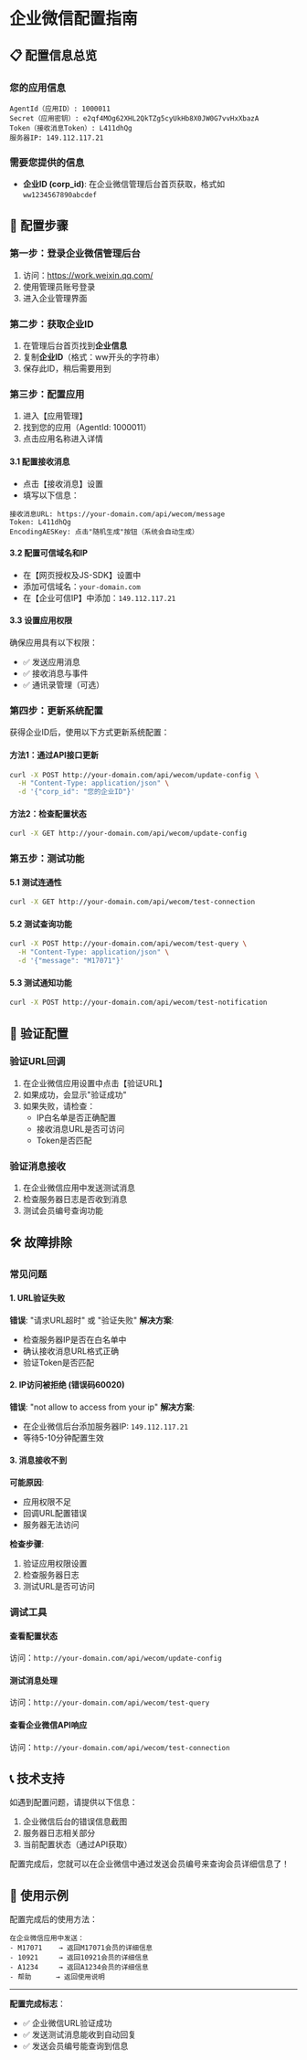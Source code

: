 # 企业微信配置指南

## 📋 配置信息总览

### 您的应用信息
```
AgentId（应用ID）: 1000011
Secret（应用密钥）: e2qf4MOg62XHL2QkTZg5cyUkHb8X0JW0G7vvHxXbazA
Token（接收消息Token）: L411dhQg
服务器IP: 149.112.117.21
```

### 需要您提供的信息
- **企业ID (corp_id)**: 在企业微信管理后台首页获取，格式如 `ww1234567890abcdef`

## 🔧 配置步骤

### 第一步：登录企业微信管理后台

1. 访问：https://work.weixin.qq.com/
2. 使用管理员账号登录
3. 进入企业管理界面

### 第二步：获取企业ID

1. 在管理后台首页找到**企业信息**
2. 复制**企业ID**（格式：ww开头的字符串）
3. 保存此ID，稍后需要用到

### 第三步：配置应用

1. 进入【应用管理】
2. 找到您的应用（AgentId: 1000011）
3. 点击应用名称进入详情

#### 3.1 配置接收消息
- 点击【接收消息】设置
- 填写以下信息：
```
接收消息URL: https://your-domain.com/api/wecom/message
Token: L411dhQg
EncodingAESKey: 点击"随机生成"按钮（系统会自动生成）
```

#### 3.2 配置可信域名和IP
- 在【网页授权及JS-SDK】设置中
- 添加可信域名：`your-domain.com`
- 在【企业可信IP】中添加：`149.112.117.21`

#### 3.3 设置应用权限
确保应用具有以下权限：
- ✅ 发送应用消息
- ✅ 接收消息与事件
- ✅ 通讯录管理（可选）

### 第四步：更新系统配置

获得企业ID后，使用以下方式更新系统配置：

#### 方法1：通过API接口更新
```bash
curl -X POST http://your-domain.com/api/wecom/update-config \
  -H "Content-Type: application/json" \
  -d '{"corp_id": "您的企业ID"}'
```

#### 方法2：检查配置状态
```bash
curl -X GET http://your-domain.com/api/wecom/update-config
```

### 第五步：测试功能

#### 5.1 测试连通性
```bash
curl -X GET http://your-domain.com/api/wecom/test-connection
```

#### 5.2 测试查询功能
```bash
curl -X POST http://your-domain.com/api/wecom/test-query \
  -H "Content-Type: application/json" \
  -d '{"message": "M17071"}'
```

#### 5.3 测试通知功能
```bash
curl -X POST http://your-domain.com/api/wecom/test-notification
```

## 📱 验证配置

### 验证URL回调
1. 在企业微信应用设置中点击【验证URL】
2. 如果成功，会显示"验证成功"
3. 如果失败，请检查：
   - IP白名单是否正确配置
   - 接收消息URL是否可访问
   - Token是否匹配

### 验证消息接收
1. 在企业微信应用中发送测试消息
2. 检查服务器日志是否收到消息
3. 测试会员编号查询功能

## 🛠️ 故障排除

### 常见问题

#### 1. URL验证失败
**错误**: "请求URL超时" 或 "验证失败"
**解决方案**:
- 检查服务器IP是否在白名单中
- 确认接收消息URL格式正确
- 验证Token是否匹配

#### 2. IP访问被拒绝 (错误码60020)
**错误**: "not allow to access from your ip"
**解决方案**:
- 在企业微信后台添加服务器IP: `149.112.117.21`
- 等待5-10分钟配置生效

#### 3. 消息接收不到
**可能原因**:
- 应用权限不足
- 回调URL配置错误
- 服务器无法访问

**检查步骤**:
1. 验证应用权限设置
2. 检查服务器日志
3. 测试URL是否可访问

### 调试工具

#### 查看配置状态
访问：`http://your-domain.com/api/wecom/update-config`

#### 测试消息处理
访问：`http://your-domain.com/api/wecom/test-query`

#### 查看企业微信API响应
访问：`http://your-domain.com/api/wecom/test-connection`

## 📞 技术支持

如遇到配置问题，请提供以下信息：
1. 企业微信后台的错误信息截图
2. 服务器日志相关部分
3. 当前配置状态（通过API获取）

配置完成后，您就可以在企业微信中通过发送会员编号来查询会员详细信息了！

## 🎯 使用示例

配置完成后的使用方法：

```
在企业微信应用中发送：
- M17071    → 返回M17071会员的详细信息
- 10921     → 返回10921会员的详细信息
- A1234     → 返回A1234会员的详细信息
- 帮助      → 返回使用说明
```

---

**配置完成标志**：
- ✅ 企业微信URL验证成功
- ✅ 发送测试消息能收到自动回复
- ✅ 发送会员编号能查询到信息 